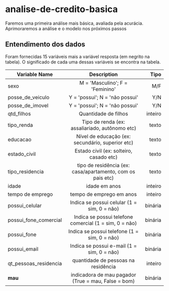 # analise-de-credito-basica

Faremos uma primeira análise mais básica, avaliada pela acurácia. Aprimoraremos a análise e o modelo nos próximos passos

## Entendimento dos dados
Foram fornecidas 15 variáveis mais a variável resposta (em negrito na tabela). O significado de cada uma dessas variáveis se encontra na tabela.


| Variable Name            | Description                                         | Tipo  |
| ------------------------ |:---------------------------------------------------:| -----:|
| sexo| M = 'Masculino'; F = 'Feminino' |M/F|
| posse_de_veiculo| Y = 'possui'; N = 'não possui' |Y/N|
| posse_de_imovel| Y = 'possui'; N = 'não possui' |Y/N|
| qtd_filhos| Quantidade de filhos |inteiro|
| tipo_renda|Tipo de renda (ex: assaliariado, autônomo etc) | texto |
| educacao| Nível de educação (ex: secundário, superior etc) |texto|
| estado_civil | Estado civil (ex: solteiro, casado etc)| texto |
| tipo_residencia | tipo de residência (ex: casa/apartamento, com os pais etc) | texto |
| idade | idade em anos |inteiro|
| tempo de emprego | tempo de emprego em anos |inteiro|
| possui_celular | Indica se possui celular (1 = sim, 0 = não) |binária|
| possui_fone_comercial | Indica se possui telefone comercial (1 = sim, 0 = não) |binária|
| possui_fone | Indica se possui telefone (1 = sim, 0 = não) |binária|
| possui_email | Indica se possui e-mail (1 = sim, 0 = não) |binária|
| qt_pessoas_residencia | quantidade de pessoas na residência |inteiro|
| **mau** | indicadora de mau pagador (True = mau, False = bom) |binária|



